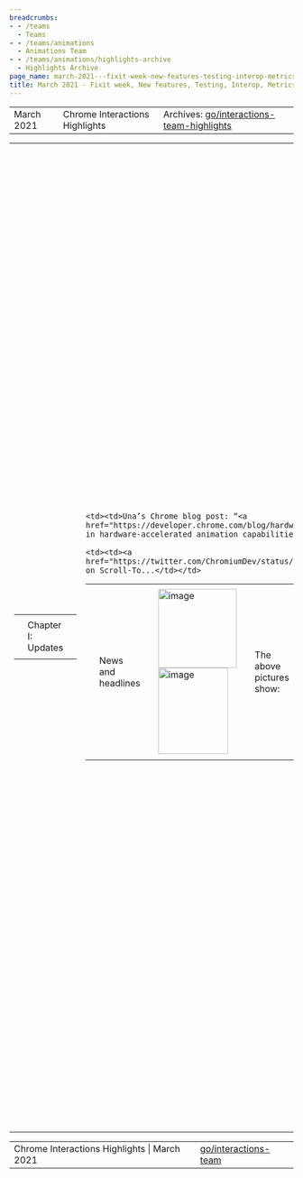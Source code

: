 ```yaml
---
breadcrumbs:
- - /teams
  - Teams
- - /teams/animations
  - Animations Team
- - /teams/animations/highlights-archive
  - Highlights Archive
page_name: march-2021---fixit-week-new-features-testing-interop-metrics-and-more
title: March 2021 - Fixit week, New features, Testing, Interop, Metrics and more!
---
```


<table>
<tr>

<td>March 2021</td>

<td>Chrome Interactions Highlights</td>

<td>Archives: <a href="http://go/animations-team-highlights">go/interactions-team-highlights</a></td>

</tr>
</table>

<table>
<tr>

<td><table></td>
<td><tr></td>

<td><td>Chapter I: Updates</td></td>

<td></tr></td>
<td></table></td>

<td><table></td>
<td><tr></td>

<td><td>News and headlines</td></td>

<td><td><img alt="image" src="https://lh5.googleusercontent.com/8Rx9baQSC1D5OKFFterOr8Ep4YoxqFThALN73pUPewvq4fUaFUVlOksg2JThWYNqD2QU0BRVezKD9fDNXj0MxRN_zt-N7G4vHYsyjkqd35ob51icSH-87sJV-20hBNTPOAPYrrD2w0Ggrg7eVUtIUmR1reIvSKYemlzjfdfzvl4nysCh" height=140 width=139><img alt="image" src="https://lh4.googleusercontent.com/M_WQs-eMjr2z7Vo1B5MnwO02b2XhJRNzBPsaLddW8yBxbwu7AFSBm-tTfR-T1MBMMsT7gy6SQX95J8YEB_IMV3TJobogfhmBZpmgZS19VQ4UwO1Kr2y0pS162qw9jLAiuMnRdNwqV-8OQfbaXlL5jaue5_GBlUhvfyox1n9X-FQUF3Xg" height=153 width=124></td></td>

<td><td>The above pictures show:</td></td>

    <td><td>Una’s Chrome blog post: “<a
    href="https://developer.chrome.com/blog/hardware-accelerated-animations/">Updates
    in hardware-accelerated animation capabilities</a>”</td></td>

    <td><td><a
    href="https://twitter.com/ChromiumDev/status/1366422289441566736">Tweet</a>
    on Scroll-To...</td></td>

<td><td>Bug status update</td></td>

<td><td><img alt="image" src="https://lh4.googleusercontent.com/baJ0Vl-hujPKzdTypC9eeqvk7ifk30XYovJ4uKFZkJakYRVVlj6OKrwwwWKebHate9YPgSail2_yQQla7zP0lkNl0f9uAALZYQGJpDtD0C0iu6rKr6Dd7wsbnIFj8c1VzybSQThgKefFBNFXRcXStkEohFZvUeCdMipFfADVUw7bT97y" height=77 width=140><img alt="image" src="https://lh5.googleusercontent.com/0nTwbFbyafdWtsV8h2di3l5lOqebkNcmCG6OfwwQi6SLLEsSA3dJCt-l3D_KqAn6cUbawHVyx77DHwvlpuzr7MGfv6ZsSiUR41JUbYVS9R5VRzaetVQ3JatAn-jgUfRRzYk91bQYptKWiD6_CC62pzqT-oF2VEvhy4Nmnq3XuIRMQrpy" height=76 width=140></td></td>

<td><td>Our team did an awesome work on bug fixing this sprint...and during perf too!</td></td>

<td><td>This is likely due to our fixit week effort which is proudly introduced in the next chapter...</td></td>

<td></tr></td>
<td></table></td>

<td><table></td>
<td><tr></td>

<td><td>Chapter II: Fixit Week!</td></td>

<td></tr></td>
<td></table></td>

<td><table></td>
<td><tr></td>

<td><td><a href="http://go/interactions-fixit-2021q1">Overall stats</a></td></td>

<td><td>Our team had a fixit week during Mar 1~5, and the team made tremendous progress!</td></td>

<td><td>Bugs we closed: <a href="https://bugs.chromium.org/u/2341872843/hotlists/Interactions-FixIt-2021Q1?can=1">40</a> including:</td></td>

    <td><td>P1s fixed: 4</td></td>

    <td><td>P2s fixed: 11</td></td>

    <td><td>P3s fixed: 7</td></td>

    <td><td>Others (WAIs, dups): 18</td></td>

<td><td>Bugs re-triaged: <a href="https://bugs.chromium.org/u/flackr@chromium.org/hotlists/Interactions-2021-Retriage?can=1">19</a> including:</td></td>

    <td><td>Fixed: 2</td></td>

    <td><td>Closed: 6</td></td>

    <td><td>Assigned to another team: 1</td></td>

<td></tr></td>
<td></table></td>

<td><table></td>
<td><tr></td>

<td><td>De-flake scroll snap tests</td></td>

<td><td>kevers@ focused on deflaking scroll snap tests during fix it week. Here are some common causes of flakes:</td></td>

    <td><td>Files containing too many subtests triggering timeouts. We cannot
    always accelerate the scroll timing. The tests have a 6s budget and can take
    3x longer than expected when machines are under load.</td></td>

    <td><td>Incorrectly detecting the end of an animation. Waits on a gesture or
    key event resolve when queued and not when handled. This can result on the
    scroll end being detected before it has even started! To address, we now
    wait for scroll events.</td></td>

<td><td>Outcome:</td></td>

    <td><td>Landed 7 CLs</td></td>

    <td><td>Removed 14 lines from test expectations.</td></td>

    <td><td>Fixed 10 test files</td></td>

    <td><td>Closed 8 bugs</td></td>

<td><td>Fix pointer events flaky tests</td></td>

<td><td>liviutinta@’s focused on pointer events tests marked in TestExpectations file:</td></td>

    <td><td>Using sendkeys instead of keyDown, keyUp</td></td>

        <td><td>Landed 1 <a
        href="https://chromium-review.googlesource.com/c/chromium/src/+/2737916">CL</a>
        that fixed 4 tests.</td></td>

    <td><td>Marked in TestExpectations:</td></td>

        <td><td>For <a href="http://crbug.com/893480">crbug.com/893480</a> the
        remaining 8 tests in Test Expectations need implementation keyUp/keyDown
        as it allows for multiple keys pressed at once</td></td>

        <td><td>For <a href="http://crbug.com/1140611">crbug.com/1140611</a>
        there’s “Element click intercepted error” thrown from test driver (2
        tests)</td></td>

    <td><td>Few web tests flaky because pointermove coalescing was not taken
    into account (1 WIP <a
    href="https://chromium-review.googlesource.com/c/chromium/src/+/2745276">CL</a>,
    2 tests, 5 related issues)</td></td>

<td></tr></td>
<td><tr></td>

<td><td>Fixing clusterfuzz crashes</td></td>

<td><td>xidachen@ worked on fixing clusterfuzz crashes:</td></td>

    <td><td>They usually have a minimal test case, easy to diagnose</td></td>

    <td><td>These are crashes can happen in the real world</td></td>

    <td><td>Often times it is due to our coding missing edge cases</td></td>

<td><td>Outcome: Landed 2 CLs and fixed 2 bugs. In additional to that, xidachen@ also closed a few touch-action related bugs.</td></td>

<td></tr></td>
<td></table></td>

<td><table></td>
<td><tr></td>

<td><td>Chapter III: New features</td></td>

<td></tr></td>
<td></table></td>

<td><table></td>
<td><tr></td>

<td><td>Animations in display locked subtrees</td></td>

<td><td><img alt="image" src="https://lh3.googleusercontent.com/gXn-G235ngNBZqnmVTdwJK5JsmZSu8eeCwhoRJs4TZQoAwU-F2PgGaOZb_uU8zV18Nifvs8SAWH96eny1NaJPWzhoAl3L2SjJ6kXcV9ZHr-OPGNsroy4-2v1UzenxwYZfrAQ0wBI9GGj2VxR-3oiab8F5vtaM0hd0Psp7ll7fWD0RcbW" height=239 width=283></td></td>

<td><td>kevers@ is working on this performance optimization, which effectively “pause” CSS animations/transitions that are not rendered due to content-visibility, while direct queries must still produce correct results.</td></td>

<td><td>The above demo shows that animation events stop firing while content is hidden, which is a direct consequence of not updating hidden animations due to the normal passage of time. Calculations requiring a fresh style update are correctly resolved on demand.</td></td>

<td><td>Composite background-color animation</td></td>

<td><td>xidachen@ fixed a crash which is due to missing repaint. He is also working on two known problems in order to restart finch experiment.</td></td>

<td><td>Scroll to element</td></td>

<td><td><img alt="image" src="https://lh6.googleusercontent.com/py8m0A7cqlby60QF-ayhnnAx0D5qNgt5tXjcZch6XaSmea-TKeG4tEscN66ShBCpdiacNSN-mK93HZ0kJEvC4EWD-gPBSd49UjBWh4QkwPkYzK6pQcGXtCZHzNK5ZlvtSGeismWyBhfb4Iy3CDNG3IEk0TFVyqBEGOv6ApprIstxIxp_" height=159 width=283></td></td>

<td><td>flackr@ developed a <a href="https://chrome.google.com/webstore/detail/scroll-to/hjaaolhckkhdkamciipnogbbiafgbcil">scroll-to extension</a></td></td>

    <td><td><a href="https://github.com/flackr/scroll-to-extension">Source</a>
    code is available</td></td>

    <td><td>Scrolls to selected element</td></td>

    <td><td>Rejects <a
    href="https://github.com/WICG/scroll-to-text-fragment/blob/main/EXTENSIONS.md#css-selector-restrictions">restricted
    CSS selectors</a></td></td>

<td></tr></td>
<td><tr></td>

<td><td>Google Meet FPS optimization</td></td>

<td><td><img alt="image" src="https://lh4.googleusercontent.com/lSNmrAN5LzgMhOS2CppDDmbPza5nWwaPmqI0fgEBEblh7q2FbNV5iij-Kt_UkKQp2qOjt3xqEl5NH_rKGePmxJdxYC7jLFxxRZAqfZ2zmK6QxLjhYyHnpQ8QMSIE__2Ywnn1emJB_RXDBZeEHdw82iS2SCogBXfgZH2GR-qWcE9Ep2Qq" height=405 width=283></td></td>

<td><td>zmo@ plumbed minimum tick interval of animations, which requires</td></td>

    <td><td><a
    href="https://chromium-review.googlesource.com/c/chromium/src/+/2716656">Calculate
    minimum tick interval</a></td></td>

    <td><td><a
    href="https://chromium-review.googlesource.com/c/chromium/src/+/2730045">Used
    in tick rate heuristic</a></td></td>

<td><td>After the above change, flackr@ found that meet still wasn’t showing 60fps. More investigation shows that meet had incorrect animation. Specifically 0.6s 3 keyframe animation with steps(18) should be 30fps, but 18 animation-timing-function steps is applied between each pair of keyframes. flackr@ is currently working with meet team to further optimize this.</td></td>

<td><td>Penetrating context menu image selection</td></td>

<td><td><img alt="image" src="https://lh4.googleusercontent.com/3WSJTjHaw94sUraj0T8JhdTWDJwtGtJpEijrluAiFSX1fsZCK4RwhgbVYnTxO5sxJu4oRogVdOo-Q9JDnQoM9Zt_taRYYXV2YBK-WUUcDIDiSbmszSq5EY3AGY4r2-zHhqx5VbT3Z8YwinxWir0Rofi5oDy1QUmsdKYe37T2EsI2yEY5" height=215 width=283></td></td>

<td><td>The feature is implemented by benwgold@ where flackr@ is an active reviewer. Specifically, this feature allows right click / long press to find images below targeted element.</td></td>

<td><td>In this <a href="https://output.jsbin.com/rucoyak">demo</a>, an image label element completely covers the image. Without penetrating image selection, one could not save the image without inspecting the page.</td></td>

<td><td>Disable double tap to zoom</td></td>

<td><td>liviutinta@ landed <a href="https://chromium-review.googlesource.com/q/bug:1108987">CLs</a> disabling DTZ for meta viewport tags such as:</td></td>

    <td><td>&lt;meta name=”viewport” content=”device-width”&gt;</td></td>

    <td><td>&lt;meta name=”viewport” content=”initial-scale=1”&gt; , for any
    initial-scale &gt;=1 we’ll disable DTZ</td></td>

    <td><td>&lt;meta name=”viewport” content=”minimum-scale=1”&gt;,
    minimum-scale &gt;=1 implies initial-scale &gt;= 1</td></td>

    <td><td>Combinations of the above</td></td>

<td><td>The <a href="https://groups.google.com/a/chromium.org/g/blink-dev/c/dXztlK096rs/m/6DKc6nhcCQAJ">I2S</a> API owners approved, and we have started finch experiment for 50% canary.</td></td>

<td></tr></td>
<td></table></td>

<td><table></td>
<td><tr></td>

<td><td>Chapter IV: Testing</td></td>

<td></tr></td>
<td></table></td>

<td><table></td>
<td><tr></td>

<td><td>Move virtual scroll-snap tests</td></td>

<td><td>The problem with virtual/threaded is that it doesn’t guarantee that scroll snap tests run on the compositor. Thus kevers@ moved the tests to threaded-prefer-compositing, which ensures that the composited path is being used. This change exposed that we had limited testing of scroll snap with composited scrolling and temporarily introduced 7 new entries in the TestExpectations file. These failures have now been addressed.</td></td>

<td><td>Automate WPT test using testdriver action API</td></td>

<td><td><img alt="image" src="https://lh6.googleusercontent.com/y5VfiIiUaDOm-G9ldk2gNytVwyx9DgTmvVSZZKzqvdkUBQ5JEV5z40t9YfledkhNAgqYpbskH9vTP5VCnryyOJMIRzz0ak45JZmMW29ZedQQGpVYzR7cg8NHxYQfHtJM3J6-C4o9ePXJBXFBszOwpeUxUfvoJh6mH49V_uQwhdBM5Jpe" height=185 width=283></td></td>

<td><td>lanwei@ kept working on automate WPT test and making good progress.</td></td>

<td></tr></td>
<td></table></td>

<td><table></td>
<td><tr></td>

<td><td>Chapter V: Stability fixes</td></td>

<td><td>kevers@ fixed a problem when running user code (Javascript) that can result in the destruction of an execution context. The solution is to double check if the context is used downstream of script execution.</td></td>

<td></tr></td>
<td></table></td>

<td><table></td>
<td><tr></td>

<td><td>Chapter VI: Interop fixes</td></td>

<td></tr></td>
<td></table></td>

<td><table></td>
<td><tr></td>

<td><td>Sticky interop investigation</td></td>

<td><td><img alt="image" src="https://lh4.googleusercontent.com/xCplj7tBIokIzfY3bN1pO4H07CEWAZq9qG8C9p8DmlfYfor-6CGO4h9OdyDZsR03gCf5esw4S1xIsIvYiyLRBcxvS1C7k6zIDFvS_111zX_QJjBHotjN4mBbY_Gj7VMV51LgF9b9OkIw1SU2Tld6sb6IpufwOub1V2YeJK-ShNRd0XPB" height=167 width=283></td></td>

<td><td>flackr@ created <a href="https://bugs.chromium.org/p/chromium/issues/detail?id=1185163">meta tracking bug</a> for this. During this sprint, <a href="https://bugs.chromium.org/p/chromium/issues/list?q=commentby%3Aflackr%40chromium.org%20sticky%20closed%3E2021-2-22%20closed%3C2021-3-12&can=1">3 issues</a> were closed. Moreover, a <a href="https://wpt.fyi/results/css/css-position/sticky/position-sticky-scrollIntoView.html?label=experimental&label=master&aligned">WPT test</a> has been landed to track new spec scrollIntoView behavior.</td></td>

<td><td>Fixed falsely overconstrained stick positioning</td></td>

<td><td><img alt="image" src="https://lh4.googleusercontent.com/xtsXFqA5IqyV2xz6JWUDk25Ee5dkse6mUKh_5FTcPYpISbkPWErpJR5k3fMnUMI9qnyzgLJSziuxiFSOPImhoGdqX-fZ4NWry2y1Jivg6v_KZ5E75YtqmMTl-vw8OVl7xAa8VJmY7dVCm6VwrsrmLkbG3vK_A-VH1453sQTMChlYha0U" height=137 width=137><img alt="image" src="https://lh4.googleusercontent.com/BG8InXEt7-3mnsMMdOjt8vPJ_Ff8aexfkJ2xiBSV3JryUb501rzf6JUkU2ELO8H0bUHzSU5zYg_gS8FeLzm0DQsjWUr_WlMZKvOJtfhK4O3KmArm4vROemwz6axHO3l66GcIXtbzKtAA_WHOJZYEPPvUQE-BcoIlh7yun3UZUoXyrMbj" height=136 width=136></td></td>

<td><td>flackr@ fixed a stick position <a href="https://bugs.chromium.org/p/chromium/issues/detail?id=841432">bug</a>. In the above demo:</td></td>

    <td><td>The left one is the wrong behavior where the bottom constraint is
    ignored.</td></td>

    <td><td>The right one shows the correct behavior. Both bottom and top
    constraints are used creating reveal and collapse effect.</td></td>

<td></tr></td>
<td><tr></td>

<td><td>Overscroll-behavior propagation</td></td>

<td><td>xidachen@ made some progress towards fixing this <a href="http://crbug.com/954423">bug</a>, which includes</td></td>

    <td><td>Found ~15 google internal sites that might break by the incoming
    fix</td></td>

    <td><td>Started this <a
    href="https://docs.google.com/document/d/1PGBW3PDWTenS8i6-k6Xsv1_MuKxqEfX8o1jVGmxxnFk/edit#">doc</a>,
    which provided guidance on how to change their sites to avoid
    breakage.</td></td>

    <td><td>All google internal sites listed in the doc have made
    changes.</td></td>

    <td><td>Unfortunately the percentage of sites that might break is not going
    down (<a
    href="https://uma.googleplex.com/p/chrome/timeline_v2/?sid=29901cc34c7b4b624f5a759bda0b5a34">Beta</a>:
    ~2.2%, <a
    href="https://uma.googleplex.com/p/chrome/timeline_v2/?sid=706cc2310b84fa2bdb3e87b52b1c052b">Stable</a>:
    ~0.5% of page loads)</td></td>

<td><td>Scroll snap behavior with scrollbar arrow keys</td></td>

<td><td>Resolved the scroll snap behavior for interactions with the scrollbar arrow keys during the last sprint cycle for main thread scrolling. Fixed for composited scrolling this sprint.</td></td>

<td><td><img alt="image" src="https://lh3.googleusercontent.com/VJhePxtBeo6Irdt8t9FxdTl8hvkvHcAAGVyxvmtUeehNqlThCATmCB3WWuLXGGfOP-7rg-4uihVZN1VoosN0Tpbq8Iekx1J55WTrQqZp8J-TeZxDq0U6-Iqo2PcM8zT-EudBCQpYRkjXdqlv78FjI_GilXNHHyy1Iu2yen5ZOhsgoywR" height=97 width=283></td></td>

<td></tr></td>
<td></table></td>

<td><table></td>
<td><tr></td>

<td><td>Chapter VII: Metrics</td></td>

<td></tr></td>
<td></table></td>

<td><table></td>
<td><tr></td>

<td><td>Finch study: Composite relative keyframes</td></td>

<td><td>kevers@ launched this finch study and collected some meaningful results.</td></td>

<td><td><img alt="image" src="https://lh6.googleusercontent.com/uyULOys9B0l5Qkk1G8ZDUoqr-ps8pQ1ZpPMkJO4T0S9ipY6aLjCX6IMcuCfceaxBS98cfu3o-Q6OBUUZ0A_owKwozS_ctf0gbXEtUoi3Xru7ghDxCOE4uTYu26aFmclzqbnoh7aLZNAjc-q-kObkIGNXqhTKzRyUyVA1WctLKb8ZPQB0" height=123 width=283></td></td>

<td><td><img alt="image" src="https://lh3.googleusercontent.com/xoghGSmjwTGotF0VxXGa_XGkMHaKNQvIOvSx4CRqVpN900oCWoCYZwmMxbaz7IptN0gLl00CrW0XRgwSbhuOB3PZEjC4n1eDX3OqRybkLOhor4IUKXrFVqsTTyJNjMJmtfPHjIlYGAEtJdgIdluiKurKJJV6DahQdzEaNNQdvAwR1rgl" height=117 width=283></td></td>

<td><td>Finch study: <a href="https://uma.googleplex.com/p/chrome/variations?sid=950bc8883d9b9c8ce6469b5592a5e81a">Scroll prediction</a></td></td>

<td><td>flackr@ is launching this finch study on behave of a Microsoft engineer.</td></td>

<td><td>VisualJitter</td></td>

<td><td><img alt="image" src="https://lh4.googleusercontent.com/mT74G-gB6SrpkOE9Psf3G700HUcy0Shav9Q-Z1dFcxJ8XTthGh8iB4p1MWRrcM3KVVG6zm_mEKBR4vMPej_vqBcnp_Qb4RDw9TkRYxLrdNi2yFbva-qai4RJWpwLc9KqVwjee-7UBB06Z7VmNYVo01pASlLvSHqEOKkXkW6feRDIAbtD" height=113 width=283></td></td>

<td><td>AverageLagPresentation</td></td>

<td><td><img alt="image" src="https://lh5.googleusercontent.com/lcCu72bAUBMq3KtAO5_46zwl8GDtC5R9RjnOypXBrRzH-c5iQWzrSbnCnBC9EL-rM4JT02kNe_cCzWOlAHTPiJ2CIM4sbq0XTCzwanEt5PjQjXTndj89sdexYXYLd1I4-EwXg6UVbzlLyD3CO-ksuVCDLhfLvCU7QSodgt4ZSm4O18BV" height=113 width=283></td></td>

<td><td>Legend (f=# frames): -5ms 0.375f 0.5f 0.625f 1.217ms 3.3ms 5.383ms</td></td>

<td><td>The data of “VisualJitter” suggests that more prediction means more jitter. The data of “AverageLagPresentation” suggests more prediction increases lag.</td></td>

<td></tr></td>
<td><tr></td>

<td><td>Smoothness Metric</td></td>

<td><td><img alt="image" src="https://lh6.googleusercontent.com/MKJsf1GYBhT0doAMEpwkenRs76RjwpmXg7qR50gqFH7ntVCI6OUJ3qLoVl_oLfpZ-kl9nN3gMprxubQ4GWQHSvfg_wCAAZ-l8Vfb_Np9HcdrEXuKa-WhcDmyxEy1Gm71f-gGyIvZV6xOFfB1jSrHXeHRxQX8fhlpGN6miqwvOrAqw2fc" height=143 width=283></td></td>

<td><td>lanwei@ explored in the smoothness metric field and did some data analysis.</td></td>

<td></tr></td>
<td></table></td>

<td><table></td>
<td><tr></td>

<td><td>Chapter VIII: à la carte</td></td>

<td></tr></td>
<td></table></td>

<td><table></td>
<td><tr></td>

<td><td>PointerEvent spec reviews</td></td>

<td><td>mustaq@ has almost done reviewing two significant changes from the external spec editor:</td></td>

    <td><td><a
    href="https://github.com/w3c/pointerevents/pull/349">Reword/expand
    touch-action definition</a></td></td>

        <td><td>Added direct suggestions to clarify that “touch-action:
        manipulation” excludes double-tap zoom.</td></td>

    <td><td><a href="https://github.com/w3c/pointerevents/pull/350">Major
    refactoring: refer to “direct manipulation” rather than
    “touch”</a></td></td>

        <td><td>A long and tricky edit to officially include (some) pen pointers
        in touch-action.</td></td>

<td></tr></td>
<td></table></td>

</tr>
</table>

<table>
<tr>

<td>Chrome Interactions Highlights | March 2021</td>

<td><a href="http://go/interactions-team">go/interactions-team</a></td>

</tr>
</table>